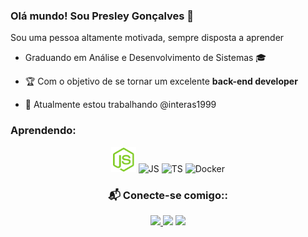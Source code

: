 ### Olá mundo! Sou Presley Gonçalves  👋

Sou uma pessoa altamente motivada, sempre disposta a aprender
* Graduando em Análise e Desenvolvimento de Sistemas 🎓
- :trophy: Com o objetivo de se tornar um excelente **back-end developer**
<!-- - :eyes: Looking to collaborate on **Web App Projects** -->


- 🔭 Atualmente estou trabalhando  @interas1999


<h3 align="left">Aprendendo:</h3>
    <p align="center">
  <img alt="Node" height="40" width="40" src="https://raw.githubusercontent.com/devicons/devicon/master/icons/nodejs/nodejs-original.svg">
  <img alt="JS" height="40" width="40" src="https://cdn.jsdelivr.net/gh/devicons/devicon/icons/javascript/javascript-original.svg" />   
 <img alt="TS" height="40" width="40" src="https://cdn.jsdelivr.net/gh/devicons/devicon/icons/typescript/typescript-original.svg" /> 
   <img alt="Docker" height="40" width="40" src="https://cdn.jsdelivr.net/gh/devicons/devicon/icons/docker/docker-original.svg" />
  
<!--   <img alt="Yarn"  height="40" width="40"  src="https://cdn.jsdelivr.net/gh/devicons/devicon/icons/yarn/yarn-original.svg"/> -->
   </p>
   
   ### <h3 align="center">:mailbox_with_mail: Conecte-se comigo::</h3>
<p align="left">
</p>

<p align="center">
  <a href="https://www.linkedin.com/in/presley-gon%C3%A7alves-da-silva-74b692232/" target="_blank">
    <img src="https://img.shields.io/badge/-LinkedIn-%230077B5?style=for-the-badge&logo=linkedin&logoColor=white" target="_blank">
  </a> 
  <a href="https://instagram.com/presleygs?igshid=ZDdkNTZiNTM=" target="_blank"><img src="https://img.shields.io/badge/-Instagram-%23E4405F?style=for-the-badge&logo=instagram&logoColor=white" target="_blank"></a>
 <a href = "mailto:presleygs.1607@gmail.com">
    <img src="https://img.shields.io/badge/-Gmail-%23333?style=for-the-badge&logo=gmail&logoColor=white" target="_blank">
  </a>
</p>
    </div>

